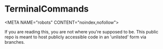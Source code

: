 # TerminalCommands

&lt;META NAME="robots" CONTENT="noindex,nofollow">

If you are reading this, you are not where you're supposed to be. This public repo is meant to host publicly accessible code in an 'unlisted' form via branches. 